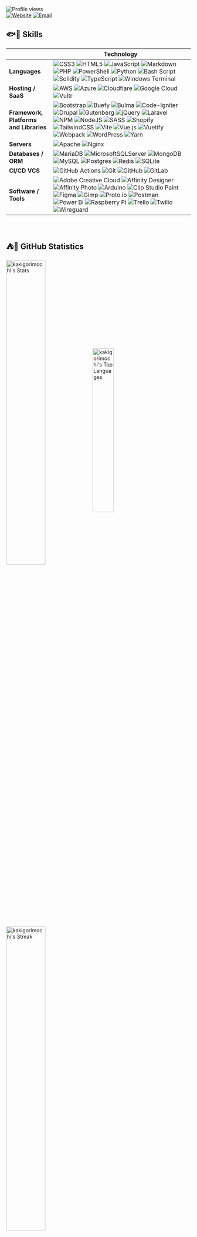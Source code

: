 <!--
**kakigorimochi/kakigorimochi** is a ✨ _special_ ✨ repository because its `README.md` (this file) appears on your GitHub profile.

Here are some ideas to get you started:

- 🔭 I’m currently working on ...
- 🌱 I’m currently learning ...
- 👯 I’m looking to collaborate on ...
- 🤔 I’m looking for help with ...
- 💬 Ask me about ...
- 📫 How to reach me: ...
- 😄 Pronouns: ...
- ⚡ Fun fact: ...
-->

![Profile views](https://komarev.com/ghpvc/?username=kakigorimochi&label=Profile%20views&style=for-the-badge&abbreviated=true&color=fb8c00) 
<br />
[![Website](https://img.shields.io/badge/website-futuregadget--apt.ph-%234285F4.svg?style=flat-square&logoColor=white)](https://futuregadget-apt.ph)
[![Email](https://img.shields.io/badge/email-hello@futuregadget--apt.ph-%23EA4335.svg?style=flat-square&logoColor=white)](mailto:hello@futuregadget-apt.ph)

<!--
## 👀🛰️ Socials
[![Facebook](https://img.shields.io/badge/Facebook-%230866FF.svg?style=flat-square&logo=Facebook&logoColor=white)](https://facebook.com/kakigorimochi) [![X](https://img.shields.io/badge/X-%23000000.svg?style=flat-square&logo=X&logoColor=white)](https://x.com/kakigorimochi_)

<br />
-->
## 🐟🐔 Skills
|     |Technology|
|-----|-----|
|**Languages**|![CSS3](https://img.shields.io/badge/css3-%231572B6.svg?style=flat-square&logo=css3&logoColor=white) ![HTML5](https://img.shields.io/badge/html5-%23E34F26.svg?style=flat-square&logo=html5&logoColor=white) ![JavaScript](https://img.shields.io/badge/javascript-%23323330.svg?style=flat-square&logo=javascript&logoColor=%23F7DF1E) ![Markdown](https://img.shields.io/badge/markdown-%23000000.svg?style=flat-square&logo=markdown&logoColor=white) ![PHP](https://img.shields.io/badge/php-%23777BB4.svg?style=flat-square&logo=php&logoColor=white) ![PowerShell](https://img.shields.io/badge/PowerShell-%235391FE.svg?style=flat-square&logo=powershell&logoColor=white) ![Python](https://img.shields.io/badge/python-3670A0?style=flat-square&logo=python&logoColor=ffdd54) ![Bash Script](https://img.shields.io/badge/bash_script-%23121011.svg?style=flat-square&logo=gnu-bash&logoColor=white) ![Solidity](https://img.shields.io/badge/Solidity-%23363636.svg?style=flat-square&logo=solidity&logoColor=white) ![TypeScript](https://img.shields.io/badge/typescript-%23007ACC.svg?style=flat-square&logo=typescript&logoColor=white) ![Windows Terminal](https://img.shields.io/badge/Windows%20Terminal-%234D4D4D.svg?style=flat-square&logo=windows-terminal&logoColor=white)|
|**Hosting / SaaS**|![AWS](https://img.shields.io/badge/AWS-%23FF9900.svg?style=flat-square&logo=amazon-aws&logoColor=white) ![Azure](https://img.shields.io/badge/azure-%230072C6.svg?style=flat-square&logo=microsoftazure&logoColor=white) ![Cloudflare](https://img.shields.io/badge/Cloudflare-F38020?style=flat-square&logo=Cloudflare&logoColor=white) ![Google Cloud](https://img.shields.io/badge/GoogleCloud-%234285F4.svg?style=flat-square&logo=google-cloud&logoColor=white) ![Vultr](https://img.shields.io/badge/Vultr-007BFC.svg?style=flat-square&logo=vultr)|
|**Framework, Platforms<br>and Libraries**|![Bootstrap](https://img.shields.io/badge/bootstrap-%238511FA.svg?style=flat-square&logo=bootstrap&logoColor=white) ![Buefy](https://img.shields.io/badge/Buefy-7957D5?style=flat-square&logo=buefy&logoColor=48289E) ![Bulma](https://img.shields.io/badge/bulma-00D0B1?style=flat-square&logo=bulma&logoColor=white) ![Code-Igniter](https://img.shields.io/badge/CodeIgniter-%23EF4223.svg?style=flat-square&logo=codeIgniter&logoColor=white) ![Drupal](https://img.shields.io/badge/drupal-%230678BE.svg?style=flat-square&logo=drupal&logoColor=white) ![Gutenberg](https://img.shields.io/badge/gutenberg-%23077CB2.svg?style=flat-square&logo=gutenberg&logoColor=white) ![jQuery](https://img.shields.io/badge/jquery-%230769AD.svg?style=flat-square&logo=jquery&logoColor=white) ![Laravel](https://img.shields.io/badge/laravel-%23FF2D20.svg?style=flat-square&logo=laravel&logoColor=white) ![NPM](https://img.shields.io/badge/NPM-%23CB3837.svg?style=flat-square&logo=npm&logoColor=white) ![NodeJS](https://img.shields.io/badge/node.js-%236DA55F?style=flat-square&logo=node.js&logoColor=white) ![SASS](https://img.shields.io/badge/SASS-hotpink.svg?style=flat-square&logo=SASS&logoColor=white) ![Shopify](https://img.shields.io/badge/shopify-%237AB55C.svg?style=flat-square&logo=shopify&logoColor=white) ![TailwindCSS](https://img.shields.io/badge/tailwindcss-%2338B2AC.svg?style=flat-square&logo=tailwind-css&logoColor=white) ![Vite](https://img.shields.io/badge/vite-%23646CFF.svg?style=flat-square&logo=vite&logoColor=white) ![Vue.js](https://img.shields.io/badge/vue.js-%2335495e.svg?style=flat-square&logo=vuedotjs&logoColor=%234FC08D) ![Vuetify](https://img.shields.io/badge/Vuetify-1867C0?style=flat-square&logo=vuetify&logoColor=AEDDFF) ![Webpack](https://img.shields.io/badge/webpack-%238DD6F9.svg?style=flat-square&logo=webpack&logoColor=black) ![WordPress](https://img.shields.io/badge/WordPress-%23117AC9.svg?style=flat-square&logo=WordPress&logoColor=white) ![Yarn](https://img.shields.io/badge/yarn-%232C8EBB.svg?style=flat-square&logo=yarn&logoColor=white)|
|**Servers**|![Apache](https://img.shields.io/badge/apache-%23D42029.svg?style=flat-square&logo=apache&logoColor=white) ![Nginx](https://img.shields.io/badge/nginx-%23009639.svg?style=flat-square&logo=nginx&logoColor=white)|
|**Databases / ORM**|![MariaDB](https://img.shields.io/badge/MariaDB-003545?style=flat-square&logo=mariadb&logoColor=white) ![MicrosoftSQLServer](https://img.shields.io/badge/Microsoft%20SQL%20Server-CC2927?style=flat-square&logo=microsoft%20sql%20server&logoColor=white) ![MongoDB](https://img.shields.io/badge/MongoDB-%234ea94b.svg?style=flat-square&logo=mongodb&logoColor=white) ![MySQL](https://img.shields.io/badge/mysql-4479A1.svg?style=flat-square&logo=mysql&logoColor=white) ![Postgres](https://img.shields.io/badge/postgres-%23316192.svg?style=flat-square&logo=postgresql&logoColor=white) ![Redis](https://img.shields.io/badge/redis-%23DD0031.svg?style=flat-square&logo=redis&logoColor=white) ![SQLite](https://img.shields.io/badge/sqlite-%2307405e.svg?style=flat-square&logo=sqlite&logoColor=white)|
|**CI/CD VCS**|![GitHub Actions](https://img.shields.io/badge/github%20actions-%232671E5.svg?style=flat-square&logo=githubactions&logoColor=white) ![Git](https://img.shields.io/badge/git-%23F05033.svg?style=flat-square&logo=git&logoColor=white) ![GitHub](https://img.shields.io/badge/github-%23121011.svg?style=flat-square&logo=github&logoColor=white) ![GitLab](https://img.shields.io/badge/gitlab-%23181717.svg?style=flat-square&logo=gitlab&logoColor=white)|
|**Software / Tools**|![Adobe Creative Cloud](https://img.shields.io/badge/Adobe%20Creative%20Cloud-DA1F26.svg?style=flat-square&logo=Adobe%20Creative%20Cloud&logoColor=white) ![Affinity Designer](https://img.shields.io/badge/affinity%20designer-%231B72BE.svg?style=flat-square&logo=affinity-designer&logoColor=white) ![Affinity Photo](https://img.shields.io/badge/affinity%20photo-%237E4DD2.svg?style=flat-square&logo=affinity-photo&logoColor=white) ![Arduino](https://img.shields.io/badge/-Arduino-00979D?style=flat-square&logo=Arduino&logoColor=white) ![Clip Studio Paint](https://img.shields.io/badge/ClipStudioPaint-%23CFD3D3.svg?style=flat-square&logo=ClipStudioPaint&logoColor=white) ![Figma](https://img.shields.io/badge/figma-%23F24E1E.svg?style=flat-square&logo=figma&logoColor=white) ![Gimp](https://img.shields.io/badge/Gimp-657D8B?style=flat-square&logo=gimp&logoColor=FFFFFF) ![Proto.io](https://img.shields.io/badge/Proto.io-161637?style=flat-square&logo=proto.io&logoColor=00e5ff) ![Postman](https://img.shields.io/badge/Postman-FF6C37?style=flat-square&logo=postman&logoColor=white) ![Power Bi](https://img.shields.io/badge/power_bi-F2C811?style=flat-square&logo=powerbi&logoColor=black) ![Raspberry Pi](https://img.shields.io/badge/-Raspberry_Pi-C51A4A?style=flat-square&logo=Raspberry-Pi) ![Trello](https://img.shields.io/badge/Trello-%23026AA7.svg?style=flat-square&logo=Trello&logoColor=white) ![Twilio](https://img.shields.io/badge/Twilio-F22F46?style=flat-square&logo=Twilio&logoColor=white) ![Wireguard](https://img.shields.io/badge/wireguard-%2388171A.svg?style=flat-square&logo=wireguard&logoColor=white)|

<!--
#### Design
![Adobe Creative Cloud](https://img.shields.io/badge/Adobe%20Creative%20Cloud-DA1F26.svg?style=flat-square&logo=Adobe%20Creative%20Cloud&logoColor=white) ![Affinity Designer](https://img.shields.io/badge/affinity%20desginer-%231B72BE.svg?style=flat-square&logo=affinity-designer&logoColor=white) ![Affinity Photo](https://img.shields.io/badge/affinityphoto-%237E4DD2.svg?style=flat-square&logo=affinity-photo&logoColor=white) ![Clip Studio Paint](https://img.shields.io/badge/ClipStudioPaint-%23CFD3D3.svg?style=flat-square&logo=ClipStudioPaint&logoColor=white) ![Figma](https://img.shields.io/badge/figma-%23F24E1E.svg?style=flat-square&logo=figma&logoColor=white) ![Gimp](https://img.shields.io/badge/Gimp-657D8B?style=flat-square&logo=gimp&logoColor=FFFFFF) ![Proto.io](https://img.shields.io/badge/Proto.io-161637?style=flat-square&logo=proto.io&logoColor=00e5ff)

#### Others
![Arduino](https://img.shields.io/badge/-Arduino-00979D?style=flat-square&logo=Arduino&logoColor=white) ![Postman](https://img.shields.io/badge/Postman-FF6C37?style=flat-square&logo=postman&logoColor=white) ![Power Bi](https://img.shields.io/badge/power_bi-F2C811?style=flat-square&logo=powerbi&logoColor=black) ![Raspberry Pi](https://img.shields.io/badge/-Raspberry_Pi-C51A4A?style=flat-square&logo=Raspberry-Pi) ![Trello](https://img.shields.io/badge/Trello-%23026AA7.svg?style=flat-square&logo=Trello&logoColor=white) ![Twilio](https://img.shields.io/badge/Twilio-F22F46?style=flat-square&logo=Twilio&logoColor=white) ![Wireguard](https://img.shields.io/badge/wireguard-%2388171A.svg?style=flat-square&logo=wireguard&logoColor=white)

-->
<br />

## ⛺🙌 GitHub Statistics
<p>
<a>
  <img width="46.1%" align="center" alt ="kakigorimochi's Stats" src="https://github-readme-stats.vercel.app/api?username=kakigorimochi&theme=ayu-mirage&show_icons=true&hide_border=false&custom_title=kakigorimochi's%20GitHub%20Stats&include_all_commits=true&show=prs_merged,prs_merged_percentage" />
</a>
<a>
  <img width="33.8%" align="center" alt ="kakigorimochi's Top Languages" src="https://github-readme-stats.vercel.app/api/top-langs/?username=kakigorimochi&theme=ayu-mirage&layout=compact&langs_count=10&show_icons=true&hide_border=false&include_all_commits=true" />
</a>
</p>

<p>
<a>
 <img width="46.1%" align="center" alt ="kakigorimochi's Streak" src="https://nirzak-streak-stats.vercel.app/?user=kakigorimochi&theme=ayu-mirage&mode=weekly&hide_border=false&fire=FB8C00&ring=FB8C00" />
</a>
</p>

#### Top Contributed Repository
<a>
  <img width="46.1%" align="center" alt ="kakigorimochi's Top Contributed Repo" src="https://github-contributor-stats.vercel.app/api?username=kakigorimochi&limit=4&theme=ayu-mirage&combine_all_yearly_contributions=true" />
</a>
</p>

<br />
<!-- Proudly created with GPRM ( https://gprm.itsvg.in ) -->
